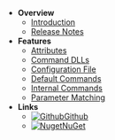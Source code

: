 - **Overview**
  - [Introduction](/)
  - [Release Notes](release-notes.md)
- **Features**
  - [Attributes](features/attributes.md)
  - [Command DLLs](features/command-dlls.md)
  - [Configuration File](features/configuration-file.md)
  - [Default Commands](features/default-commands.md)
  - [Internal Commands](features/internal-commands.md)
  - [Parameter Matching](features/parameter-matching.md)
- **Links**
  <!-- find more icons at https://icongr.am/simple -->
  - [![Github](https://icongram.jgog.in/simple/github.svg?color=808080&size=16)Github](https://github.com/li-rongcheng/CoreCmd)
  - [![Nuget](https://icongr.am/simple/nuget.svg?size=16&color=808080)NuGet](https://www.nuget.org/packages/CoreCmd)